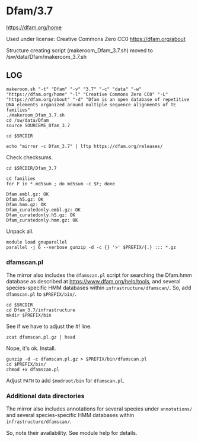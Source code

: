 Dfam/3.7
========================

<https://dfam.org/home>

Used under license:
Creative Commons Zero CC0
<https://dfam.org/about>

Structure creating script (makeroom_Dfam_3.7.sh) moved to /sw/data/Dfam/makeroom_3.7.sh

LOG
---

    makeroom.sh "-t" "Dfam" "-v" "3.7" "-c" "data" "-w" "https://dfam.org/home" "-l" "Creative Commons Zero CC0" "-L" "https://dfam.org/about" "-d" "Dfam is an open database of repetitive DNA elements organized around multiple sequence alignments of TE families"
    ./makeroom_Dfam_3.7.sh
    cd /sw/data/Dfam
    source SOURCEME_Dfam_3.7

    cd $SRCDIR

    echo "mirror -c Dfam_3.7" | lftp https://dfam.org/releases/

Check checksums.

    cd $SRCDIR/Dfam_3.7

    cd families
    for F in *.md5sum ; do md5sum -c $F; done

    Dfam.embl.gz: OK
    Dfam.h5.gz: OK
    Dfam.hmm.gz: OK
    Dfam_curatedonly.embl.gz: OK
    Dfam_curatedonly.h5.gz: OK
    Dfam_curatedonly.hmm.gz: OK

Unpack all.

    module load gnuparallel
    parallel -j 6 --verbose gunzip -d -c {} '>' $PREFIX/{.} ::: *.gz


### dfamscan.pl

The mirror also includes the `dfamscan.pl` script for searching the Dfam.hmm
database as described at <https://www.dfam.org/help/tools>, and several
species-specific HMM databases within `infrastructure/dfamscan/`.  So, add
`dfamscan.pl` to `$PREFIX/bin/`.

    cd $SRCDIR
    cd Dfam_3.7/infrastructure
    mkdir $PREFIX/bin

See if we have to adjust the #! line.

    zcat dfamscan.pl.gz | head

Nope, it's ok. Install.

    gunzip -d -c dfamscan.pl.gz > $PREFIX/bin/dfamscan.pl
    cd $PREFIX/bin/
    chmod +x dfamscan.pl

Adjust `PATH` to add `$modroot/bin` for `dfamscan.pl`.


### Additional data directories

The mirror also includes annotations for several species under `annotations/`
and several species-specific HMM databases within `infrastructure/dfamscan/`.

So, note their availability. See module help for details.
